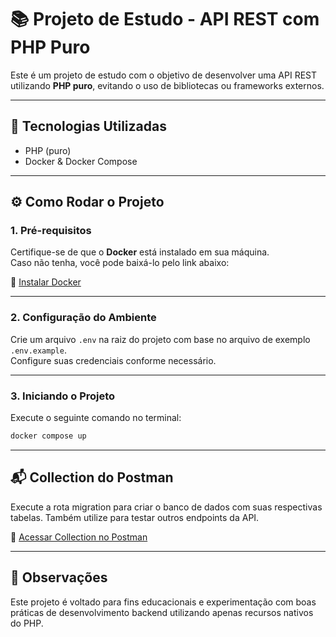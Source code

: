 # 📚 Projeto de Estudo - API REST com PHP Puro

Este é um projeto de estudo com o objetivo de desenvolver uma API REST utilizando **PHP puro**, evitando o uso de bibliotecas ou frameworks externos.

---

## 🚀 Tecnologias Utilizadas

- PHP (puro)
- Docker & Docker Compose

---

## ⚙️ Como Rodar o Projeto

### 1. Pré-requisitos

Certifique-se de que o **Docker** está instalado em sua máquina.  
Caso não tenha, você pode baixá-lo pelo link abaixo:

🔗 [Instalar Docker](https://docs.docker.com/desktop/)

---

### 2. Configuração do Ambiente

Crie um arquivo `.env` na raiz do projeto com base no arquivo de exemplo `.env.example`.  
Configure suas credenciais conforme necessário.

---

### 3. Iniciando o Projeto

Execute o seguinte comando no terminal:

```bash
docker compose up
```

---

## 📬 Collection do Postman

Execute a rota migration para criar o banco de dados com suas respectivas tabelas.
Também utilize para testar outros endpoints da API.

🔗 [Acessar Collection no Postman](https://www.postman.com/altimetry-specialist-72965033/api-php-puro/collection/u5ut6fe/api-php)

---

## 📌 Observações

Este projeto é voltado para fins educacionais e experimentação com boas práticas de desenvolvimento backend utilizando apenas recursos nativos do PHP.
